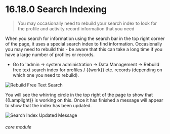 # 16.18.0  <i class="fab ha-searchengin"></i>  Search Indexing

> You may occasionally need to rebuild your search index to look for the profile and activity record information that you need



When you search for information using the search bar in the top right corner of the page, it uses a special search index to find information. Occasionally you may need to rebuild this - be aware that this can take a long time if you have a large number of profiles or records. 

- Go to 'admin -> system administration -> Data Management -> Rebuild free text search index for profiles / {{work}} etc. records (depending on which one you need to rebuild).

![Rebuild Free Text Search](16.18.0a.png)

You will see the whirring circle in the top right of the page to show that {{Lamplight}} is working on this.  Once it has finished a message will appear to show that the index has been updated.

![Search Index Updated Message](16.18.0c.png)


###### core module
